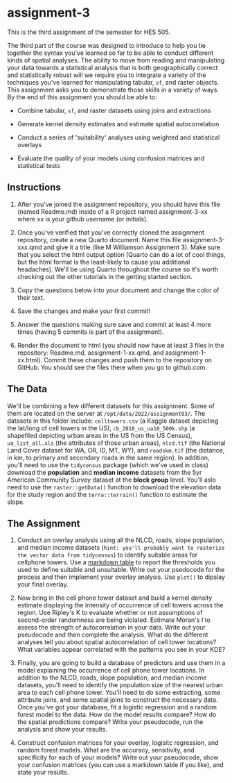 # assignment-3
This is the third assignment of the semester for HES 505.

The third part of the course was designed to introduce to help you tie together the syntax you've learned so far to be able to conduct different kinds of spatial analyses. The ability to move from reading and manipulating your data towards a statistical analysis that is both geographically correct and statistically robust will we require you to integrate a variety of the techniques you've learned for manipulating tabular, `sf`, and raster objects. This assignment asks you to demonstrate those skills in a variety of ways. By the end of this assignment you should be able to:

* Combine tabular, `sf`, and raster datasets using joins and extractions

* Generate kernel density estimates and estimate spatial autocorrelation

* Conduct a series of 'suitability' analyses using weighted and statistical overlays

* Evaluate the quality of your models using confusion matrices and statistical tests

## Instructions

1. After you've joined the assignment repository, you should have this file (named Readme.md) inside of a R project named assignment-3-xx where xx is your github username (or initials).

2. Once you've verified that you've correctly cloned the assignment repository, create a new Quarto document. Name this file assignment-3-xxx.qmd and give it a title (like M Williamson Assignment 3). Make sure that you select the html output option (Quarto can do a lot of cool things, but the html format is the least-likely to cause you additional headaches). We'll be using Quarto throughout the course so it's worth checking out the other tutorials in the getting started section.

3. Copy the questions below into your document and change the color of their text.

4. Save the changes and make your first commit!

5. Answer the questions making sure save and commit at least 4 more times (having 5 commits is part of the assignment).

6. Render the document to html (you should now have at least 3 files in the repository: Readme.md, assignment-1-xx.qmd, and assignment-1-xx.html). Commit these changes and push them to the repository on GitHub. You should see the files there when you go to github.com.

## The Data

We'll be combining a few different datasets for this assignment. Some of them are located on the server at `/opt/data/2022/assignment03/`. The datasets in this folder include: `celltowers.csv` (a Kaggle dataset depicting the lat/long of cell towers in the US), `cb_2018_us_ua10_500k.shp` (a shapefiled depicting urban areas in the US from the US Census), `ua_list_all.xls` (the attributes of those urban areas), `nlcd.tif` (the National Land Cover dataset for WA, OR, ID, MT, WY), and `roadskm.tif` (the distance, in km, to primary and secondary roads in the same region). In addition, you'll need to use the `tidycensus` package (which we've used in class) download the __population__ and __median income__ datasets from the 5yr American Community Survey dataset at the __block group__ level. You'll aslo need to use the `raster::getData()` function to download the elevation data for the study region and the `terra::terrain()` function to estimate the slope.

## The Assignment

1. Conduct an overlay analysis using all the NLCD, roads, slope population, and median income datasets (`hint: you'll probably want to rasterize the vector data from tidycensus`) to identify suitable areas for cellphone towers. Use a [markdown table](https://www.markdownguide.org/extended-syntax/) to report the thresholds you used to define suitable and unsuitable. Write out your psedocode for the process and then implement your overlay analysis. Use `plot()` to dipslay your final overlay.

2. Now bring in the cell phone tower dataset and build a kernel density estimate displaying the intensity of occurrence of cell towers across the region. Use Ripley's K to evaluate whether or not assumptions of second-order randomness are being violated. Estimate Moran's _I_ to assess the strength of autocorrelation in your data.  Write out your pseudocode and then complete the analysis. What do the different analyses tell you about spatial autocorrelation of cell tower locations? What variables appear correlated with the patterns you see in your KDE?

3. Finally, you are going to build a database of predictors and use them in a model explaining the occurrence of cell phone tower locations. In addition to the NLCD, roads, slope population, and median income datasets, you'll need to identify the population size of the nearest urban area to each cell phone tower. You'll need to do some extracting, some attribute joins, and some spatial joins to construct the necessary data. Once you've got your database, fit a logistic regression and a random forest model to the data. How do the model results compare? How do the spatial predictions compare? Write your pseudocode, run the analysis and show your results.

4. Construct confusion matrices for your overlay, logisitc regression, and random forest models. What are the accuracy, sensitivity, and specificity for each of your models? Write out your pseudocode, show your confusion matrices (you can use a markdown table if you like), and state your results.  
